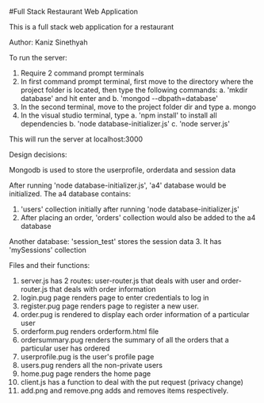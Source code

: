 #Full Stack Restaurant Web Application

This is a full stack web application for a restaurant

Author: Kaniz Sinethyah

To run the server:
1. Require 2 command prompt terminals
2. In first command prompt terminal, first move to the directory where the project folder is located, then
    type the following commands:
    a. 'mkdir database' and hit enter and
    b. 'mongod --dbpath=database'
3. In the second terminal, move to the project folder dir and type 
    a. mongo 
4. In the visual studio terminal, type 
    a. 'npm install' to install all dependencies
    b. 'node database-initializer.js'
    c. 'node server.js'

This will run the server at localhost:3000

Design decisions:

Mongodb is used to store the userprofile, orderdata and session data

After running 'node database-initializer.js', 'a4' database would be initialized. 
The a4 database contains:
1. 'users' collection initially after running 'node database-initializer.js'
2. After placing an order, 'orders' collection would also be added to the a4 database 

Another database: 'session_test' stores the session data 
3. It has 'mySessions' collection
 


Files and their functions:
1. server.js has 2 routes: user-router.js that deals with user and order-router.js that 
deals with order information
2. login.pug page renders page to enter credentials to log in 
3. register.pug page renders page to register a new user.
4. order.pug is rendered to display each order information of a particular user 
5. orderform.pug renders orderform.html file 
6. ordersummary.pug renders the summary of all the orders that a particular user has ordered 
7. userprofile.pug is the user's profile page 
8. users.pug renders all the non-private users
9. home.pug page renders the home page 
10. client.js has a function to deal with the put request (privacy change)
11. add.png and remove.png adds and removes items respectively.




